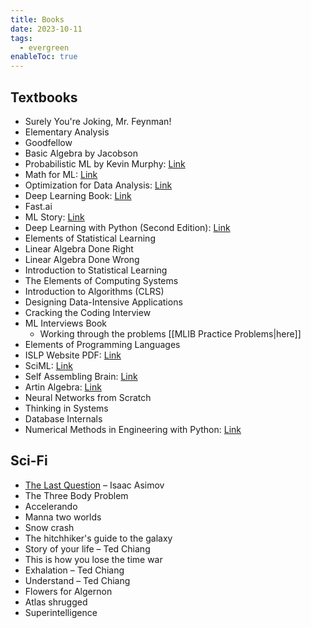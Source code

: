 ```yaml
---
title: Books
date: 2023-10-11
tags:
  - evergreen
enableToc: true
---
```

## Textbooks
- Surely You're Joking, Mr. Feynman!
- Elementary Analysis
- Goodfellow
- Basic Algebra by Jacobson
- Probabilistic ML by Kevin Murphy: [Link](https://probml.github.io/pml-book/)
- Math for ML: [Link](https://mml-book.github.io/)
- Optimization for Data Analysis: [Link](https://www.cambridge.org/core/books/optimization-for-data-analysis/C02C3708905D236AA354D1CE1739A6A2)
- Deep Learning Book: [Link](https://www.deeplearningbook.org/)
- Fast.ai
- ML Story: [Link](https://mlstory.org/)
- Deep Learning with Python (Second Edition): [Link](https://www.manning.com/books/deep-learning-with-python-second-edition)
- Elements of Statistical Learning
- Linear Algebra Done Right
- Linear Algebra Done Wrong
- Introduction to Statistical Learning
- The Elements of Computing Systems
- Introduction to Algorithms (CLRS)
- Designing Data-Intensive Applications
- Cracking the Coding Interview
- ML Interviews Book
	- Working through the problems [[MLIB Practice Problems|here]]
- Elements of Programming Languages
- ISLP Website PDF: [Link](https://hastie.su.domains/ISLP/ISLP_website.pdf)
- SciML: [Link](https://book.sciml.ai/)
- Self Assembling Brain: [Link](http://selfassemblingbrain.com/)
- Artin Algebra: [Link](https://math.mit.edu/~hrm/palestine/artin-algebra.pdf)
- Neural Networks from Scratch
- Thinking in Systems
- Database Internals
- Numerical Methods in Engineering with Python: [Link](https://ia902301.us.archive.org/2/items/c-36_20211010/C36.pdf)

## Sci-Fi
- [The Last Question](https://users.ece.cmu.edu/~gamvrosi/thelastq.html) – Isaac Asimov
- The Three Body Problem
- Accelerando
- Manna two worlds
- Snow crash
- The hitchhiker's guide to the galaxy
- Story of your life – Ted Chiang
- This is how you lose the time war
- Exhalation – Ted Chiang
- Understand – Ted Chiang
- Flowers for Algernon
- Atlas shrugged
- Superintelligence